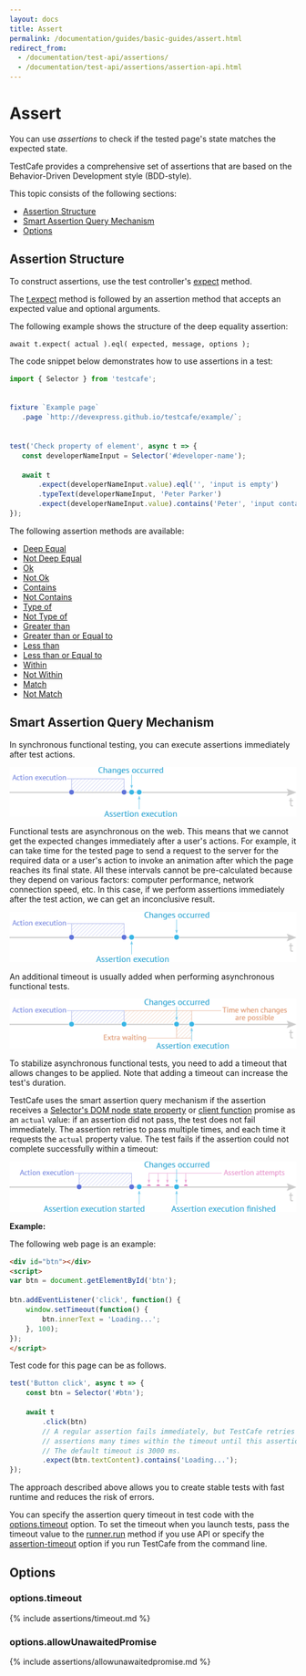 ```yaml
---
layout: docs
title: Assert
permalink: /documentation/guides/basic-guides/assert.html
redirect_from:
  - /documentation/test-api/assertions/
  - /documentation/test-api/assertions/assertion-api.html
---
```

# Assert

You can use *assertions* to check if the tested page's state matches the expected state.

TestCafe provides a comprehensive set of assertions that are based on the Behavior-Driven Development style (BDD-style).

This topic consists of the following sections:

* [Assertion Structure](#assertion-structure)
* [Smart Assertion Query Mechanism](#smart-assertion-query-mechanism)
* [Options](#options)

## Assertion Structure

To construct assertions, use the test controller's [expect](../../reference/test-api/testcontroller/expect/README.md) method.

The [t.expect](../../reference/test-api/testcontroller/expect/README.md) method is followed by an assertion method that accepts an expected value
and optional arguments.

The following example shows the structure of the deep equality assertion:

```text
await t.expect( actual ).eql( expected, message, options );
```

The code snippet below demonstrates how to use assertions in a test:

```js
import { Selector } from 'testcafe';


fixture `Example page`
   .page `http://devexpress.github.io/testcafe/example/`;


test('Check property of element', async t => {
   const developerNameInput = Selector('#developer-name');

   await t
       .expect(developerNameInput.value).eql('', 'input is empty')
       .typeText(developerNameInput, 'Peter Parker')
       .expect(developerNameInput.value).contains('Peter', 'input contains text "Peter"');
});
```

The following assertion methods are available:

* [Deep Equal](../../reference/test-api/testcontroller/expect/eql.md)
* [Not Deep Equal](../../reference/test-api/testcontroller/expect/noteql.md)
* [Ok](../../reference/test-api/testcontroller/expect/ok.md)
* [Not Ok](../../reference/test-api/testcontroller/expect/notok.md)
* [Contains](../../reference/test-api/testcontroller/expect/contains.md)
* [Not Contains](../../reference/test-api/testcontroller/expect/notcontains.md)
* [Type of](../../reference/test-api/testcontroller/expect/typeof.md)
* [Not Type of](../../reference/test-api/testcontroller/expect/nottypeof.md)
* [Greater than](../../reference/test-api/testcontroller/expect/gt.md)
* [Greater than or Equal to](../../reference/test-api/testcontroller/expect/gte.md)
* [Less than](../../reference/test-api/testcontroller/expect/lt.md)
* [Less than or Equal to](../../reference/test-api/testcontroller/expect/lte.md)
* [Within](../../reference/test-api/testcontroller/expect/within.md)
* [Not Within](../../reference/test-api/testcontroller/expect/notwithin.md)
* [Match](../../reference/test-api/testcontroller/expect/match.md)
* [Not Match](../../reference/test-api/testcontroller/expect/notmatch.md)

## Smart Assertion Query Mechanism

In synchronous functional testing, you can execute assertions immediately after test actions.

![Synchronous Functional Testing](../../../images/assertions/synchronous-testing.png)

Functional tests are asynchronous on the web. This means that we cannot get the expected changes immediately after a user's actions.
For example, it can take time for the tested page to send a request to the server for the required data or a user's action to invoke an animation after which the page reaches its final state.
All these intervals cannot be pre-calculated because they depend on various factors: computer performance,
network connection speed, etc. In this case, if we perform assertions immediately after the test action, we can get an inconclusive result.

![Asynchronous Functional Testing](../../../images/assertions/asynchronous-testing.png)

An additional timeout is usually added when performing asynchronous functional tests.

![Asynchronous Functional Testing with Extra Waiting](../../../images/assertions/extra-waiting.png)

To stabilize asynchronous functional tests, you need to add a timeout that allows changes to be applied.
Note that adding a timeout can increase the test's duration.

TestCafe uses the smart assertion query mechanism if the assertion receives a [Selector's DOM node state property](select-page-elements.md#define-assertion-actual-value)
or [client function](obtain-client-side-info.md) promise
as an `actual` value:
if an assertion did not pass, the test does not fail immediately. The assertion retries to pass multiple times, and
each time it requests the `actual` property value. The test fails if the assertion could not complete successfully
within a timeout:

![TestCafe Smart Assertion Query Mechanism](../../../images/assertions/query-mechanism.png)

**Example:**

The following web page is an example:

```html
<div id="btn"></div>
<script>
var btn = document.getElementById('btn');

btn.addEventListener('click', function() {
    window.setTimeout(function() {
        btn.innerText = 'Loading...';
    }, 100);
});
</script>
```

Test code for this page can be as follows.

```js
test('Button click', async t => {
    const btn = Selector('#btn');

    await t
        .click(btn)
        // A regular assertion fails immediately, but TestCafe retries to run DOM state
        // assertions many times within the timeout until this assertion passes successfully.
        // The default timeout is 3000 ms.
        .expect(btn.textContent).contains('Loading...');
});
```

The approach described above allows you to create stable tests with fast runtime and reduces the risk of errors.

You can specify the assertion query timeout in test code with the [options.timeout](#options) option.
To set the timeout when you launch tests, pass the timeout value to the [runner.run](../../reference/testcafe-api/runner/run.md)
method if you use API or specify the [assertion-timeout](../../reference/command-line-interface.md#--assertion-timeout-ms) option
if you run TestCafe from the command line.

## Options

### options.timeout

{% include assertions/timeout.md %}

### options.allowUnawaitedPromise

{% include assertions/allowunawaitedpromise.md %}
